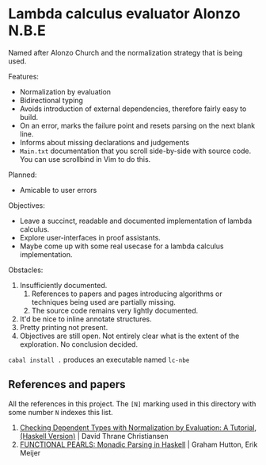 # Lambda calculus evaluator Alonzo N.B.E

Named after Alonzo Church and the normalization strategy that is being used.

Features:

 * Normalization by evaluation
 * Bidirectional typing
 * Avoids introduction of external dependencies,
   therefore fairly easy to build.
 * On an error, marks the failure point and resets parsing on the next blank line.
 * Informs about missing declarations and judgements
 * `Main.txt` documentation that you scroll side-by-side with source code.
   You can use scrollbind in Vim to do this.

Planned:

 * Amicable to user errors

Objectives:

 * Leave a succinct, readable and documented
   implementation of lambda calculus.
 * Explore user-interfaces in proof assistants.
 * Maybe come up with some real usecase for a lambda calculus implementation.

Obstacles:

 1. Insufficiently documented.
    1. References to papers and pages introducing algorithms
       or techniques being used are partially missing.
    2. The source code remains very lightly documented.
 2. It'd be nice to inline annotate structures.
 3. Pretty printing not present.
 4. Objectives are still open.
    Not entirely clear what is the extent of the exploration.
    No conclusion decided.

`cabal install .` produces an executable named `lc-nbe`

## References and papers

All the references in this project.
The `[N]` marking used in this directory with some number `N` indexes this list.

 1. [Checking Dependent Types with Normalization by Evaluation: A Tutorial](http://www.davidchristiansen.dk/tutorials/nbe/),
    [(Haskell Version)](http://davidchristiansen.dk/tutorials/implementing-types-hs.pdf) | David Thrane Christiansen
 2. [FUNCTIONAL PEARLS: Monadic Parsing in Haskell](http://www.cs.nott.ac.uk/~pszgmh/pearl.pdf) | Graham Hutton, Erik Meijer

